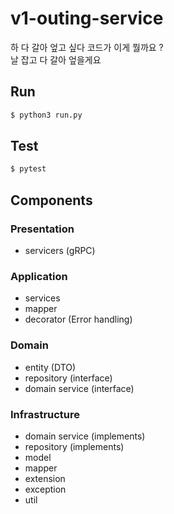 # v1-outing-service
하 다 갈아 엎고 싶다 코드가 이게 뭘까요 ? <br/>
날 잡고 다 갈아 엎을게요 
## Run
```bash
$ python3 run.py
```
## Test
```bash
$ pytest
```
## Components
### Presentation
- servicers (gRPC)
### Application
- services
- mapper
- decorator (Error handling)
### Domain
- entity (DTO)
- repository (interface) 
- domain service (interface)

### Infrastructure
- domain service (implements)
- repository (implements)
- model
- mapper
- extension 
- exception
- util
